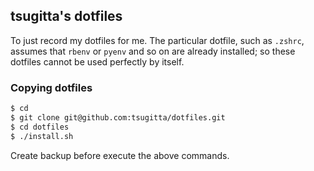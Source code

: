 ## tsugitta's dotfiles

To just record my dotfiles for me. The particular dotfile, such as `.zshrc`, assumes that `rbenv` or `pyenv` and so on are already installed; so these dotfiles cannot be used perfectly by itself.

### Copying dotfiles

```bash
$ cd
$ git clone git@github.com:tsugitta/dotfiles.git
$ cd dotfiles
$ ./install.sh
```

Create backup before execute the above commands.
